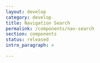 ```yaml
---
layout: develop
category: develop
title: Navigation Search
permalink: /components/nav-search
section: components
status: released
intro_paragraph: >

---
```

